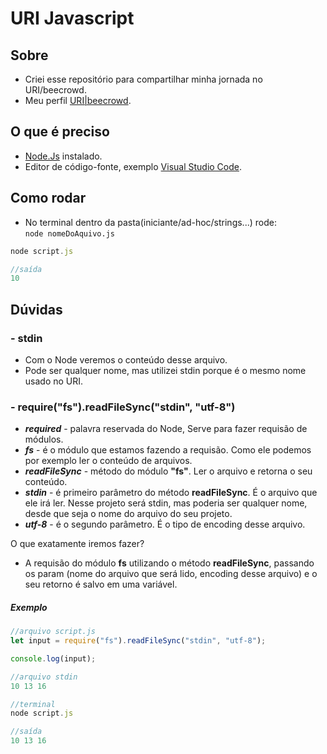# URI Javascript

## Sobre
- Criei esse repositório para compartilhar minha jornada no URI/beecrowd.
- Meu perfil [URI|beecrowd](https://www.beecrowd.com.br/judge/pt/profile/596807).

## O que é preciso
- [Node.Js](https://nodejs.org/en/) instalado.
- Editor de código-fonte, exemplo [Visual Studio Code](https://code.visualstudio.com/node).

## Como rodar
- No terminal dentro da pasta(iniciante/ad-hoc/strings...) rode: </br>
<code>node nomeDoAquivo.js</code>

```javascript
node script.js

//saída 
10
```

## Dúvidas

### - stdin
- Com o Node veremos o conteúdo desse arquivo.
- Pode ser qualquer nome, mas utilizei stdin porque é o mesmo nome usado no URI.

### - require("fs").readFileSync("stdin", "utf-8")
- ***required*** - palavra reservada do Node, Serve para fazer requisão de módulos.
- ***fs*** - é o módulo que estamos fazendo a requisão. Como ele podemos por exemplo ler o conteúdo de arquivos.
- ***readFileSync*** - método do módulo **"fs"**. Ler o arquivo e retorna o seu conteúdo. 
- ***stdin*** - é  primeiro parâmetro do método **readFileSync**. É o arquivo que ele irá ler. Nesse projeto será stdin, mas poderia ser qualquer nome, desde que seja o nome do arquivo do seu projeto.
- ***utf-8*** - é o segundo parâmetro. É o tipo de encoding desse arquivo.

O que exatamente iremos fazer? <br>
- A requisão do módulo **fs** utilizando o método **readFileSync**, passando os param (nome do arquivo que será lido, encoding desse arquivo) e o seu retorno é salvo em uma variável.

##### Exemplo

```Javascript
//arquivo script.js
let input = require("fs").readFileSync("stdin", "utf-8");

console.log(input);

//arquivo stdin
10 13 16

//terminal
node script.js

//saída
10 13 16

```
